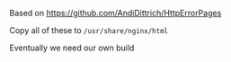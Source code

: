 Based on https://github.com/AndiDittrich/HttpErrorPages

Copy all of these to `/usr/share/nginx/html`

Eventually we need our own build 